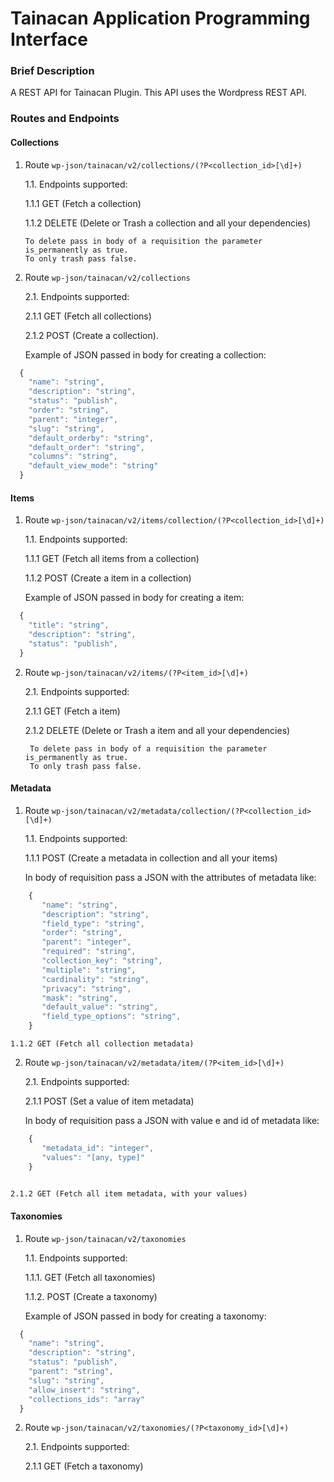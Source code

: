 # Tainacan Application Programming Interface

### Brief Description

A REST API for Tainacan Plugin. This API uses the Wordpress REST API.

### Routes and Endpoints

#### Collections

1. Route `wp-json/tainacan/v2/collections/(?P<collection_id>[\d]+)`

    1.1. Endpoints supported:

    1.1.1 GET (Fetch a collection)
      
    1.1.2 DELETE (Delete or Trash a collection and all your dependencies)
     
     ```
     To delete pass in body of a requisition the parameter is_permanently as true.
     To only trash pass false.
     ```
2. Route `wp-json/tainacan/v2/collections`

    2.1. Endpoints supported:
    
    2.1.1 GET (Fetch all collections)
    
    2.1.2 POST (Create a collection).
    
    Example of JSON passed in body for creating a collection:
    
```javascript
  {
    "name": "string",
    "description": "string",
    "status": "publish",
    "order": "string",
    "parent": "integer",
    "slug": "string",
    "default_orderby": "string",
    "default_order": "string",
    "columns": "string",
    "default_view_mode": "string"
  }
```
#### Items

1. Route `wp-json/tainacan/v2/items/collection/(?P<collection_id>[\d]+)`

    1.1. Endpoints supported:
    
    1.1.1 GET (Fetch all items from a collection)
    
    1.1.2 POST (Create a item in a collection)
    
    Example of JSON passed in body for creating a item:
    
```javascript
  {
    "title": "string",
    "description": "string",
    "status": "publish",
  }
```
    
2. Route `wp-json/tainacan/v2/items/(?P<item_id>[\d]+)`

    2.1. Endpoints supported:
    
    2.1.1 GET (Fetch a item)
    
    2.1.2 DELETE (Delete or Trash a item and all your dependencies)
    
    ```
     To delete pass in body of a requisition the parameter is_permanently as true.
     To only trash pass false.
    ```

#### Metadata

1. Route `wp-json/tainacan/v2/metadata/collection/(?P<collection_id>[\d]+)`
    
    1.1. Endpoints supported:
    
    1.1.1 POST (Create a metadata in collection and all your items)
    
    In body of requisition pass a JSON with the attributes of metadata like:
   
```javascript
    {
       "name": "string", 
       "description": "string",
       "field_type": "string",
       "order": "string",
       "parent": "integer",
       "required": "string",
       "collection_key": "string",
       "multiple": "string",
       "cardinality": "string",
       "privacy": "string",
       "mask": "string",
       "default_value": "string",
       "field_type_options": "string",
    }
```
    
    1.1.2 GET (Fetch all collection metadata)
    
2. Route `wp-json/tainacan/v2/metadata/item/(?P<item_id>[\d]+)`

    2.1. Endpoints supported:
    
    2.1.1 POST (Set a value of item metadata)
    
    In body of requisition pass a JSON with value e and id of metadata like:
   
```javascript
    {
       "metadata_id": "integer",
       "values": "[any, type]"
    }
    
```
    
    2.1.2 GET (Fetch all item metadata, with your values)
    
#### Taxonomies

1. Route `wp-json/tainacan/v2/taxonomies`

    1.1. Endpoints supported:
    
    1.1.1. GET (Fetch all taxonomies)
    
    1.1.2. POST (Create a taxonomy)
    
    Example of JSON passed in body for creating a taxonomy:
    
```javascript
  {
    "name": "string",
    "description": "string",
    "status": "publish",
    "parent": "string",
    "slug": "string",
    "allow_insert": "string",
    "collections_ids": "array"
  }
```

2. Route `wp-json/tainacan/v2/taxonomies/(?P<taxonomy_id>[\d]+)`

    2.1. Endpoints supported:
    
    2.1.1 GET (Fetch a taxonomy)
